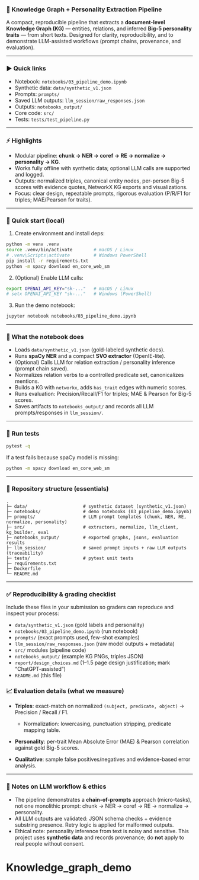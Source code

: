 ### 🧠 Knowledge Graph + Personality Extraction Pipeline

A compact, reproducible pipeline that extracts a **document-level Knowledge Graph (KG)** — entities, relations, and inferred **Big-5 personality traits** — from short texts.
Designed for clarity, reproducibility, and to demonstrate LLM-assisted workflows (prompt chains, provenance, and evaluation).

---

### ▶️ Quick links

* Notebook: `notebooks/03_pipeline_demo.ipynb`
* Synthetic data: `data/synthetic_v1.json`
* Prompts: `prompts/`
* Saved LLM outputs: `llm_session/raw_responses.json`
* Outputs: `notebooks_output/`
* Core code: `src/`
* Tests: `tests/test_pipeline.py`

---

### ⚡ Highlights

* Modular pipeline: **chunk → NER → coref → RE → normalize → personality → KG**.
* Works fully offline with synthetic data; optional LLM calls are supported and logged.
* Outputs: normalized triples, canonical entity nodes, per-person Big-5 scores with evidence quotes, NetworkX KG exports and visualizations.
* Focus: clear design, repeatable prompts, rigorous evaluation (P/R/F1 for triples; MAE/Pearson for traits).

---

### 🚀 Quick start (local)

1. Create environment and install deps:

```bash
python -m venv .venv
source .venv/bin/activate        # macOS / Linux
# .venv\Scripts\activate         # Windows PowerShell
pip install -r requirements.txt
python -m spacy download en_core_web_sm
```

2. (Optional) Enable LLM calls:

```bash
export OPENAI_API_KEY="sk-..."   # macOS / Linux
# setx OPENAI_API_KEY "sk-..."   # Windows (PowerShell)
```

3. Run the demo notebook:

```bash
jupyter notebook notebooks/03_pipeline_demo.ipynb
```

---

### 🧩 What the notebook does

* Loads `data/synthetic_v1.json` (gold-labeled synthetic docs).
* Runs **spaCy NER** and a compact **SVO extractor** (OpenIE-lite).
* (Optional) Calls LLM for relation extraction / personality inference (prompt chain saved).
* Normalizes relation verbs to a controlled predicate set, canonicalizes mentions.
* Builds a KG with `networkx`, adds `has_trait` edges with numeric scores.
* Runs evaluation: Precision/Recall/F1 for triples; MAE & Pearson for Big-5 scores.
* Saves artifacts to `notebooks_output/` and records all LLM prompts/responses in `llm_session/`.

---

### 🧪 Run tests

```bash
pytest -q
```

If a test fails because spaCy model is missing:

```bash
python -m spacy download en_core_web_sm
```

---

### 📂 Repository structure (essentials)

```
.
├─ data/                     # synthetic dataset (synthetic_v1.json)
├─ notebooks/                # demo notebooks (03_pipeline_demo.ipynb)
├─ prompts/                  # LLM prompt templates (chunk, NER, RE, normalize, personality)
├─ src/                      # extractors, normalize, llm_client, kg_builder, eval
├─ notebooks_output/         # exported graphs, jsons, evaluation results
├─ llm_session/              # saved prompt inputs + raw LLM outputs (traceability)
├─ tests/                    # pytest unit tests
├─ requirements.txt
├─ Dockerfile
└─ README.md
```

---

### ✅ Reproducibility & grading checklist

Include these files in your submission so graders can reproduce and inspect your process:

* `data/synthetic_v1.json` (gold labels and personality)
* `notebooks/03_pipeline_demo.ipynb` (run notebook)
* `prompts/` (exact prompts used, few-shot examples)
* `llm_session/raw_responses.json` (raw model outputs + metadata)
* `src/` modules (pipeline code)
* `notebooks_output/` (example KG PNGs, triples JSON)
* `report/design_choices.md` (1–1.5 page design justification; mark “ChatGPT-assisted”)
* `README.md` (this file)



### 📈 Evaluation details (what we measure)

* **Triples**: exact-match on normalized `(subject, predicate, object)` → Precision / Recall / F1.

  * Normalization: lowercasing, punctuation stripping, predicate mapping table.
* **Personality**: per-trait Mean Absolute Error (MAE) & Pearson correlation against gold Big-5 scores.
* **Qualitative**: sample false positives/negatives and evidence-based error analysis.

---

### 🧠 Notes on LLM workflow & ethics

* The pipeline demonstrates a **chain-of-prompts** approach (micro-tasks), not one monolithic prompt: chunk → NER → coref → RE → normalize → personality.
* All LLM outputs are validated: JSON schema checks + evidence substring presence. Retry logic is applied for malformed outputs.
* Ethical note: personality inference from text is noisy and sensitive. This project uses **synthetic data** and records provenance; do **not** apply to real people without consent.


# Knowledge_graph_demo
